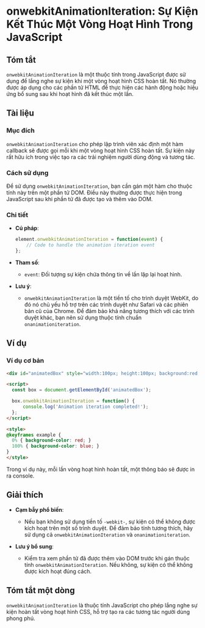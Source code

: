 <!--
Meta Description: # onwebkitAnimationIteration: Sự Kiện Kết Thúc Một Vòng Hoạt Hình Trong JavaScript ## Tóm tắt `onwebkitAnimationIteration` là một thuộc tính trong Jav...
Meta Keywords: một, onwebkitanimationiteration, hoạt, được, kiện
-->

# onwebkitAnimationIteration: Sự Kiện Kết Thúc Một Vòng Hoạt Hình Trong JavaScript

## Tóm tắt
`onwebkitAnimationIteration` là một thuộc tính trong JavaScript được sử dụng để lắng nghe sự kiện khi một vòng hoạt hình CSS hoàn tất. Nó thường được áp dụng cho các phần tử HTML để thực hiện các hành động hoặc hiệu ứng bổ sung sau khi hoạt hình đã kết thúc một lần.

## Tài liệu
### Mục đích
`onwebkitAnimationIteration` cho phép lập trình viên xác định một hàm callback sẽ được gọi mỗi khi một vòng hoạt hình CSS hoàn tất. Sự kiện này rất hữu ích trong việc tạo ra các trải nghiệm người dùng động và tương tác.

### Cách sử dụng
Để sử dụng `onwebkitAnimationIteration`, bạn cần gán một hàm cho thuộc tính này trên một phần tử DOM. Điều này thường được thực hiện trong JavaScript sau khi phần tử đã được tạo và thêm vào DOM.

### Chi tiết
- **Cú pháp**: 
  ```javascript
  element.onwebkitAnimationIteration = function(event) {
      // Code to handle the animation iteration event
  };
  ```

- **Tham số**: 
  - `event`: Đối tượng sự kiện chứa thông tin về lần lặp lại hoạt hình.

- **Lưu ý**: 
  - `onwebkitAnimationIteration` là một tiền tố cho trình duyệt WebKit, do đó nó chủ yếu hỗ trợ trên các trình duyệt như Safari và các phiên bản cũ của Chrome. Để đảm bảo khả năng tương thích với các trình duyệt khác, bạn nên sử dụng thuộc tính chuẩn `onanimationiteration`.

## Ví dụ
### Ví dụ cơ bản
```html
<div id="animatedBox" style="width:100px; height:100px; background:red; animation: example 2s infinite;"></div>

<script>
  const box = document.getElementById('animatedBox');

  box.onwebkitAnimationIteration = function() {
      console.log('Animation iteration completed!');
  };
</script>

<style>
@keyframes example {
  0% { background-color: red; }
  100% { background-color: blue; }
}
</style>
```
Trong ví dụ này, mỗi lần vòng hoạt hình hoàn tất, một thông báo sẽ được in ra console.

## Giải thích
- **Cạm bẫy phổ biến**: 
  - Nếu bạn không sử dụng tiền tố `-webkit-`, sự kiện có thể không được kích hoạt trên một số trình duyệt. Để đảm bảo tính tương thích, hãy sử dụng cả `onwebkitAnimationIteration` và `onanimationiteration`.
  
- **Lưu ý bổ sung**: 
  - Kiểm tra xem phần tử đã được thêm vào DOM trước khi gán thuộc tính `onwebkitAnimationIteration`. Nếu không, sự kiện có thể không được kích hoạt đúng cách.

## Tóm tắt một dòng
`onwebkitAnimationIteration` là thuộc tính JavaScript cho phép lắng nghe sự kiện hoàn tất vòng hoạt hình CSS, hỗ trợ tạo ra các tương tác người dùng phong phú.